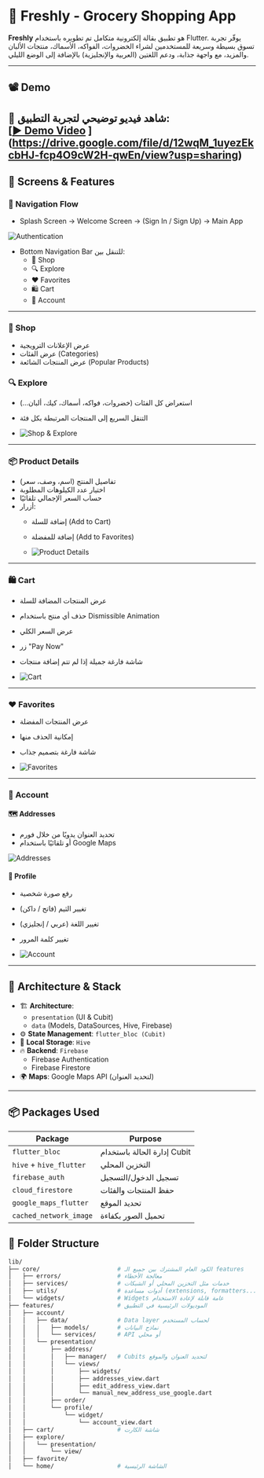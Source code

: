 # 🧺 Freshly - Grocery Shopping App

**Freshly** هو تطبيق بقالة إلكترونية متكامل تم تطويره باستخدام Flutter. يوفّر تجربة تسوق بسيطة وسريعة للمستخدمين لشراء الخضروات، الفواكه، الأسماك، منتجات الألبان والمزيد، مع واجهة جذابة، ودعم اللغتين (العربية والإنجليزية) بالإضافة إلى الوضع الليلي.

---

## 📽️ Demo

📱 شاهد فيديو توضيحي لتجربة التطبيق:  
[[▶️ Demo Video](https://drive.google.com/file/d/12wqM_1uyezEkcbHJ-fcp4O9cW2H-qwEn/view?usp=sharing)
](https://drive.google.com/file/d/12wqM_1uyezEkcbHJ-fcp4O9cW2H-qwEn/view?usp=sharing)
---

## 📱 Screens & Features

### 🧭 Navigation Flow
- Splash Screen → Welcome Screen → (Sign In / Sign Up) → Main App

![Authentication](https://raw.githubusercontent.com/ahmedgfouad/Freshly/main/screenshots/auth.png)

- Bottom Navigation Bar للتنقل بين:
  - 🛒 Shop
  - 🔍 Explore
  - ❤️ Favorites
  - 🛍️ Cart
  - 👤 Account

---

### 🛒 Shop
- عرض الإعلانات الترويجية
- عرض الفئات (Categories)
- عرض المنتجات الشائعة (Popular Products)


### 🔍 Explore
- استعراض كل الفئات (خضروات، فواكه، أسماك، كيك، ألبان...)
- التنقل السريع إلى المنتجات المرتبطة بكل فئة

- ![Shop & Explore](https://raw.githubusercontent.com/ahmedgfouad/Freshly/main/screenshots/shop_explore.png)



---

### 📦 Product Details
- تفاصيل المنتج (اسم، وصف، سعر)
- اختيار عدد الكيلوهات المطلوبة
- حساب السعر الإجمالي تلقائيًا
- أزرار:
  - إضافة للسلة (Add to Cart)
  - إضافة للمفضلة (Add to Favorites)
 
  - ![Product Details](https://raw.githubusercontent.com/ahmedgfouad/Freshly/main/screenshots/product_details.png)


---

### 🛍️ Cart
- عرض المنتجات المضافة للسلة
- حذف أي منتج باستخدام Dismissible Animation
- عرض السعر الكلي
- زر "Pay Now"
- شاشة فارغة جميلة إذا لم تتم إضافة منتجات

- ![Cart](https://raw.githubusercontent.com/ahmedgfouad/Freshly/main/screenshots/cart.png)


---

### ❤️ Favorites
- عرض المنتجات المفضلة
- إمكانية الحذف منها
- شاشة فارغة بتصميم جذاب

- ![Favorites](https://raw.githubusercontent.com/ahmedgfouad/Freshly/main/screenshots/fav.png)


---

### 👤 Account
#### 🗺️ Addresses
- تحديد العنوان يدويًا من خلال فورم
- أو تلقائيًا باستخدام Google Maps

![Addresses](https://raw.githubusercontent.com/ahmedgfouad/Freshly/main/screenshots/addresses.png)



#### 👤 Profile
- رفع صورة شخصية
- تغيير الثيم (فاتح / داكن)
- تغيير اللغة (عربي / إنجليزي)
- تغيير كلمة المرور

- ![Account](https://raw.githubusercontent.com/ahmedgfouad/Freshly/main/screenshots/account.png)


---

## 🧠 Architecture & Stack

- 🏗️ **Architecture**: 
  - `presentation` (UI & Cubit)
  - `data` (Models, DataSources, Hive, Firebase)
- ⚙️ **State Management**: `flutter_bloc (Cubit)`
- 🐝 **Local Storage**: `Hive`
- 🔥 **Backend**: `Firebase`
  - Firebase Authentication
  - Firebase Firestore
- 🌍 **Maps**: Google Maps API (لتحديد العنوان)

---

## 📦 Packages Used

| Package                  | Purpose                                      |
|--------------------------|----------------------------------------------|
| `flutter_bloc`           | إدارة الحالة باستخدام Cubit                 |
| `hive` + `hive_flutter`  | التخزين المحلي                              |
| `firebase_auth`          | تسجيل الدخول/التسجيل                        |
| `cloud_firestore`        | حفظ المنتجات والفئات                        |
| `google_maps_flutter`    | تحديد الموقع                                |
| `cached_network_image`   | تحميل الصور بكفاءة                          |


## 📂 Folder Structure

```bash
lib/
├── core/                      # الكود العام المشترك بين جميع الـ features
│   ├── errors/                # معالجة الأخطاء
│   ├── services/              # خدمات مثل التخزين المحلي أو الشبكات
│   ├── utils/                 # أدوات مساعدة (extensions, formatters...)
│   └── widgets/               # Widgets عامة قابلة لإعادة الاستخدام
├── features/                  # الموديولات الرئيسية في التطبيق
│   ├── account/
│   │   ├── data/              # Data layer لحساب المستخدم
│   │   │   ├── models/        # نماذج البيانات
│   │   │   └── services/      # API أو محلي
│   │   └── presentation/
│   │       ├── address/
│   │       │   ├── manager/   # Cubits لتحديد العنوان والموقع
│   │       │   └── views/
│   │       │       ├── widgets/
│   │       │       ├── addresses_view.dart
│   │       │       ├── edit_address_view.dart
│   │       │       └── manual_new_address_use_google.dart
│   │       ├── order/
│   │       └── profile/
│   │           └── widget/
│   │               └── account_view.dart
│   ├── cart/                  # شاشة الكارت
│   ├── explore/
│   │   └── presentation/
│   │       └── view/
│   ├── favorite/
│   └── home/                  # الشاشة الرئيسية

